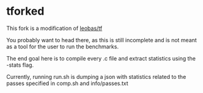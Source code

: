 # tforked

This fork is a modification of [leobas/tf](https://github.com/guilhermeleobas/tf)

You probably want to head there, as this is still incomplete and is not meant
as a tool for the user to run the benchmarks.

The end goal here is to compile every .c file and extract statistics using
the -stats flag.

Currently, running run.sh is dumping a json with statistics related to the
passes specified in comp.sh and info/passes.txt
